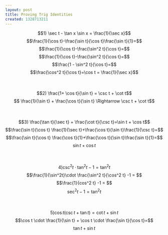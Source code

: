 ```yaml
---
layout: post
title: Proving Trig Identities
created: 1328713211
---
```

$$1) \sec t - \tan x \sin x = \frac{1}{\sec x}$$
$$\frac{1}{\cos t}-\frac{\sin t}{\cos t}\frac{\sin t}{1}=$$
$$\frac{1}{\cos t}-\frac{\sin^2 t}{\cos t}=$$
$$\frac{1}{\cos t}-\frac{\sin^2 t}{\cos t}=$$
$$\frac{1 - \sin^2 t}{\cos t}=$$
$$\frac{\cos^2 t}{\cos t}=\cos t = \frac{1}{\sec x}$$
<br /><br />
$$2) \frac{1+ \cos t}{\sin t} = \csc t + \cot t$$
$$ \frac{1}{\sin t} + \frac{\cos t}{\sin t} \Rightarrow \csc t + \cot t$$
<br /><br />
$$3) \frac{\tan t}{\sec t} + \frac{\cot t}{\csc t}=\sin t + \cos t$$
$$\frac{\sin t}{\cos t} \frac{1}{\sec t}+\frac{\cos t}{\sin t}\frac{1}{\csc t}=$$
$$\frac{\sin t}{\cos t} \frac{\cos t}{1}+\frac{\cos t}{\sin t}\frac{\sin t}{1}=$$
$$\sin t + \cos t$$
<br /><br />
$$4) \csc^2 t \cdot \tan^2 t -1 = \tan^2 t$$
$$\frac{1}{\sin^2t}\cdot \frac{\sin^2 t}{\cos^2 t} -1 = $$
$$\frac{1}{cos^2 t} -1 = $$
$$\sec^2 t -1 = \tan^2 t$$
<br /><br />
$$5)\cos t (\csc t + \tan t)=\cot t + \sin t$$
$$\cos t \cdot \frac{1}{\sin t} + \cos t \cdot \frac{\sin t}{\cos t}=$$
$$\tan t + \sin t $$
